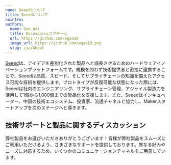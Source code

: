 ```yaml
---
name: Seeedについて
title: Seeedについて
nointro:
authors:
  name: Gao Wei
  title: Docusaurusコアチーム
  url: https://github.com/wgao19
  image_url: https://github.com/wgao19.png
  slug: /ja/About
---
```

[Seeed](https://www.seeedstudio.com)は、アイデアを差別化された製品へと成長させるためのハードウェアイノベーションプラットフォームです。規模を問わず技術提供者と密接に連携することで、Seeedは品質、スピード、そしてサプライチェーンの知識を備えたアクセス可能な技術を提供します。プロトタイプが反復可能な状態になった際には、Seeedは社内のエンジニアリング、サプライチェーン管理、アジャイル製造力を活用して1個から1,000個までの製品化を支援します。また、Seeedはインキュベーター、中国の技術エコシステム、投資家、流通チャネルと協力し、Makerスタートアップを次のステージへと導きます。

## 技術サポートと製品に関するディスカッション

弊社製品をお選びいただきありがとうございます！皆様が弊社製品をスムーズにご利用いただけるよう、さまざまなサポートを提供しております。異なる好みやニーズに対応するため、いくつかのコミュニケーションチャネルをご用意しています。

<div className="button_tech_support_container">
<a href="https://forum.seeedstudio.com/" className="button_forum"></a> 
<a href="https://www.seeedstudio.com/contacts" className="button_email"></a>
</div>

<div className="button_tech_support_container">
<a href="https://discord.gg/eWkprNDMU7" className="button_discord"></a> 
<a href="https://github.com/Seeed-Studio/wiki-documents/discussions/69" className="button_discussion"></a>
</div>